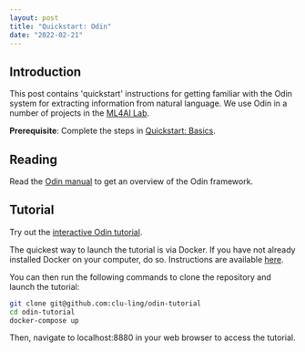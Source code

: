 ```yaml
---
layout: post
title: "Quickstart: Odin"
date: "2022-02-21"
---
```


Introduction
------------

This post contains 'quickstart' instructions for getting familiar with the Odin
system for extracting information from natural language. We use Odin in a
number of projects in the [ML4AI Lab](https://ml4ai.github.io).

**Prerequisite**: Complete the steps in [Quickstart: Basics](/posts/quickstart-basics.html).


Reading
-------

Read the [Odin manual](https://arxiv.org/pdf/1509.07513.pdf) to get an overview
of the Odin framework.

Tutorial
--------

Try out the [interactive Odin tutorial](https://github.com/clu-ling/odin-tutorial).

The quickest way to launch the tutorial is via Docker. If you have not already
installed Docker on your computer, do so.  Instructions are available
[here](https://docs.docker.com/get-docker/).

You can then run the following commands to clone the repository and launch the
tutorial:

```bash
git clone git@github.com:clu-ling/odin-tutorial
cd odin-tutorial
docker-compose up
```

Then, navigate to localhost:8880 in your web browser to access the tutorial.
